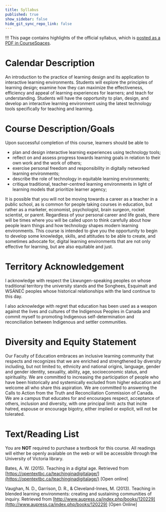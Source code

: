```yaml
---
title: Syllabus
published: true
show_sidebar: false
hide_git_sync_repo_link: false
---
```


!!! This page contains highlights of the official syllabus, which is [posted as a PDF in CourseSpaces](https://coursespaces.uvic.ca/course/view.php?id=61414).

# Calendar Description

An introduction to the practice of learning design and its application to interactive learning environments. Students will explore the principles of learning design; examine how they can maximize the effectiveness, efficiency and appeal of learning experiences for learners; and teach for understanding. Students will have the opportunity to plan, design, and develop an interactive learning environment using the latest technology tools specifically for teaching and learning.

# Course Description/Goals

Upon successful completion of this course, learners should be able to

- plan and design interactive learning experiences using technology tools;
- reflect on and assess progress towards learning goals in relation to their own work and the work of others;
- exercise personal freedom and responsibility in digitally networked learning environments;
- describe the role of technology in equitable learning environments;
- critique traditional, teacher-centred learning environments in light of learning models that prioritize learner agency;

It is possible that you will not be moving towards a career as a teacher in a public school, as is common for people taking courses in education, but rather as a marketer, economist, psychologist, brain surgeon, rocket scientist, or parent. Regardless of your personal career and life goals, there will be times where you will be called upon to think carefully about how people learn things and how technology shapes modern learning environments. This course is intended to give you the opportunity to begin to develop some knowledge, skills, and attitudes to be able to create, and sometimes advocate for, digital learning environments that are not only effective for learning, but are also equitable and just.

# Territory Acknowledgement

I acknowledge with respect the Lkwungen-speaking peoples on whose traditional territory the university stands and the Songhees, Esquimalt and WSÁNEĆ peoples whose historical relationships with the land continue to this day.

I also acknowledge with regret that education has been used as a weapon against the lives and cultures of the Indigenous Peoples in Canada and commit myself to promoting Indigenous self-determination and reconciliation between Indigenous and settler communities.

# Diversity and Equity Statement

Our Faculty of Education embraces an inclusive learning community that respects and recognizes that we are enriched and strengthened by diversity including, but not limited to, ethnicity and national origins, language, gender and gender identity, sexuality, ability, age, socioeconomic status, and spirituality. We are committed to increasing the participation of people who have been historically and systemically excluded from higher education and welcome all who share this aspiration. We are committed to answering the Calls to Action from the Truth and Reconciliation Commission of Canada. We are a campus that educates for and encourages respect, acceptance of others, inclusion and diversity, with one principal limit: acts that incite hatred, espouse or encourage bigotry, either implied or explicit, will not be tolerated.

# Text/Reading List

You are **NOT** required to purchase a textbook for this course. All readings will either be openly available on the web or will be accessible through the University of Victoria library.

Bates, A. W. (2015). Teaching in a digital age. Retrieved from [https://opentextbc.ca/teachinginadigitalage/](https://opentextbc.ca/teachinginadigitalage/) [Open online]

Vaughan, N. D., Garrison, D. R., & Cleveland-Innes, M. (2013). Teaching in blended learning environments: creating and sustaining communities of inquiry. Retrieved from [http://www.aupress.ca/index.php/books/120229](http://www.aupress.ca/index.php/books/120229) [Open Online]
